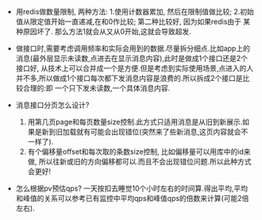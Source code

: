 - 用redis做数量限制, 两种方法: 1.使用计数器累加, 然后在限制值做比较; 2.初始值从限定值开始一直递减,在和0作比较; 第二种比较好, 因为如果redis由于
某种原因坏了. 那么方法1就会从又从0开始,这就会导致超发.

- 做接口时,需要考虑调用频率和实际会用到的数据.尽量拆分细点.比如app上的消息(最外层显示未读数,点进去在显示消息内容),此时是做成1个接口还是2个接口好,
从技术上可以合并成一个是方便.但是考虑到实际使用场景,点进入的人并不多,所以做成1个接口每次都下发消息内容是浪费的.所以拆成2个接口是比较合理的:即
一个只下发未读数,一个具体消息内容.

- 消息接口分页怎么设计?
    1. 用第几页page和每页数量size控制.此方式只适用消息是从旧到新展示.如果是新到旧加载就有可能会出现错位(突然来了些新消息,这页内容就会不一样了).
    2. 有个偏移量offset和每次取的条数size控制, 比如偏移量可以用库中的id来做, 所以往新或旧的方向偏移都可以.而且不会出现错位问题.所以此种方式会更好!

- 怎么根据pv预估qps?
  一天按扣去睡觉10个小时左右的时间算.得出平均,平均和峰值的关系可以参考已有监控中平均qps和峰值qps的倍数来计算(可能2倍左右).
